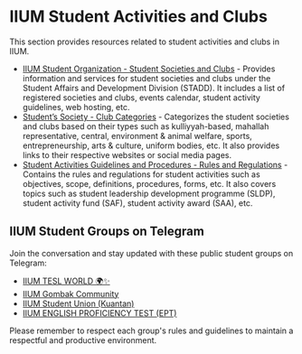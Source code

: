 # IIUM Student Activities and Clubs

This section provides resources related to student activities and clubs in IIUM.

- [IIUM Student Organization - Student Societies and Clubs](https://club.iium.edu.my/) - Provides information and services for student societies and clubs under the Student Affairs and Development Division (STADD). It includes a list of registered societies and clubs, events calendar, student activity guidelines, web hosting, etc.
- [Student’s Society - Club Categories](https://club.iium.edu.my/clubs-and-societies/) - Categorizes the student societies and clubs based on their types such as kulliyyah-based, mahallah representative, central, environment & animal welfare, sports, entrepreneurship, arts & culture, uniform bodies, etc. It also provides links to their respective websites or social media pages.
- [Student Activities Guidelines and Procedures - Rules and Regulations](https://istack.iium.edu.my/books/student-activities-guidelines-and-procedures-011) - Contains the rules and regulations for student activities such as objectives, scope, definitions, procedures, forms, etc. It also covers topics such as student leadership development programme (SLDP), student activity fund (SAF), student activity award (SAA), etc.

## IIUM Student Groups on Telegram

Join the conversation and stay updated with these public student groups on Telegram:

- [IIUM TESL WORLD 🌍✨](https://t.me/+dyIQjAoVJSA4OTdl)
- [IIUM Gombak Community](https://t.me/+vM82diHHT35lMzE1)
- [IIUM Student Union (Kuantan)](https://t.me/s/SUPCIIUMKUANTANOFFICIAL/270)
- [IIUM ENGLISH PROFICIENCY TEST (EPT)](https://t.me/+Xkv9IsxRUZ4yNWM9)

Please remember to respect each group's rules and guidelines to maintain a respectful and productive environment.
